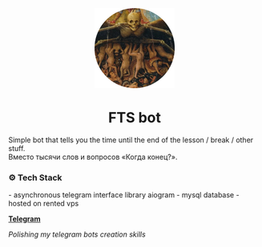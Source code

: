 <div align="center">
    <img src="picture.png" alt="the fucking hell(school time)" width="160"  height="160">
    <h1>FTS bot</h1>
</div>

Simple bot that tells you the time until the end of the lesson / break / other stuff.</br>
Вместо тысячи слов и вопросов «Когда конец?».</br>
<h3> ⚙️ Tech Stack  </h3>
- asynchronous telegram interface library aiogram 
- mysql database
- hosted on rented vps

**[Telegram](https://t.me/fuck_the_school_bot)**


_Polishing my telegram bots creation skills_
